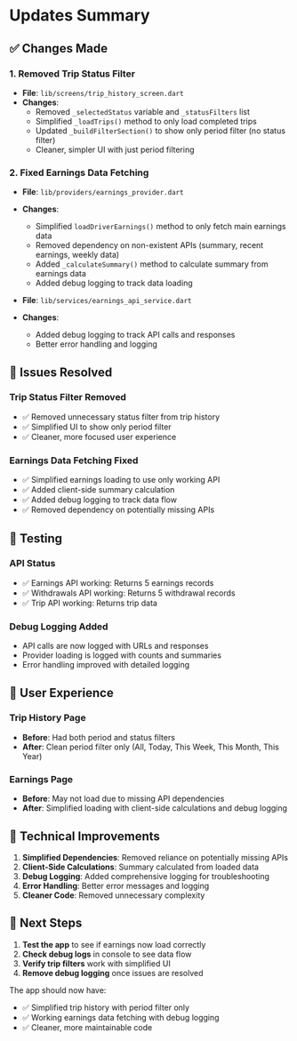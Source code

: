 # Updates Summary

## ✅ **Changes Made**

### **1. Removed Trip Status Filter**
- **File**: `lib/screens/trip_history_screen.dart`
- **Changes**:
  - Removed `_selectedStatus` variable and `_statusFilters` list
  - Simplified `_loadTrips()` method to only load completed trips
  - Updated `_buildFilterSection()` to show only period filter (no status filter)
  - Cleaner, simpler UI with just period filtering

### **2. Fixed Earnings Data Fetching**
- **File**: `lib/providers/earnings_provider.dart`
- **Changes**:
  - Simplified `loadDriverEarnings()` method to only fetch main earnings data
  - Removed dependency on non-existent APIs (summary, recent earnings, weekly data)
  - Added `_calculateSummary()` method to calculate summary from earnings data
  - Added debug logging to track data loading

- **File**: `lib/services/earnings_api_service.dart`
- **Changes**:
  - Added debug logging to track API calls and responses
  - Better error handling and logging

## 🎯 **Issues Resolved**

### **Trip Status Filter Removed**
- ✅ Removed unnecessary status filter from trip history
- ✅ Simplified UI to show only period filter
- ✅ Cleaner, more focused user experience

### **Earnings Data Fetching Fixed**
- ✅ Simplified earnings loading to use only working API
- ✅ Added client-side summary calculation
- ✅ Added debug logging to track data flow
- ✅ Removed dependency on potentially missing APIs

## 🧪 **Testing**

### **API Status**
- ✅ Earnings API working: Returns 5 earnings records
- ✅ Withdrawals API working: Returns 5 withdrawal records
- ✅ Trip API working: Returns trip data

### **Debug Logging Added**
- API calls are now logged with URLs and responses
- Provider loading is logged with counts and summaries
- Error handling improved with detailed logging

## 📱 **User Experience**

### **Trip History Page**
- **Before**: Had both period and status filters
- **After**: Clean period filter only (All, Today, This Week, This Month, This Year)

### **Earnings Page**
- **Before**: May not load due to missing API dependencies
- **After**: Simplified loading with client-side calculations and debug logging

## 🔧 **Technical Improvements**

1. **Simplified Dependencies**: Removed reliance on potentially missing APIs
2. **Client-Side Calculations**: Summary calculated from loaded data
3. **Debug Logging**: Added comprehensive logging for troubleshooting
4. **Error Handling**: Better error messages and logging
5. **Cleaner Code**: Removed unnecessary complexity

## 🚀 **Next Steps**

1. **Test the app** to see if earnings now load correctly
2. **Check debug logs** in console to see data flow
3. **Verify trip filters** work with simplified UI
4. **Remove debug logging** once issues are resolved

The app should now have:
- ✅ Simplified trip history with period filter only
- ✅ Working earnings data fetching with debug logging
- ✅ Cleaner, more maintainable code
